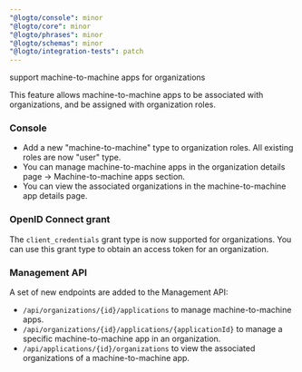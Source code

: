 ```yaml
---
"@logto/console": minor
"@logto/core": minor
"@logto/phrases": minor
"@logto/schemas": minor
"@logto/integration-tests": patch
---
```


support machine-to-machine apps for organizations

This feature allows machine-to-machine apps to be associated with organizations, and be assigned with organization roles.

### Console

- Add a new "machine-to-machine" type to organization roles. All existing roles are now "user" type.
- You can manage machine-to-machine apps in the organization details page -> Machine-to-machine apps section.
- You can view the associated organizations in the machine-to-machine app details page.

### OpenID Connect grant

The `client_credentials` grant type is now supported for organizations. You can use this grant type to obtain an access token for an organization.

### Management API

A set of new endpoints are added to the Management API:

- `/api/organizations/{id}/applications` to manage machine-to-machine apps.
- `/api/organizations/{id}/applications/{applicationId}` to manage a specific machine-to-machine app in an organization.
- `/api/applications/{id}/organizations` to view the associated organizations of a machine-to-machine app.

